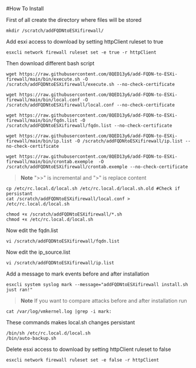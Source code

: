#How To Install


First of all create the directory where files will be stored
```
mkdir /scratch/addFQDNtoESXifirewall/
```
Add esxi access to download by setting httpClient ruleset to true
```
esxcli network firewall ruleset set -e true -r httpClient
```
Then download different bash script
```
wget https://raw.githubusercontent.com/8QED13y6/add-FQDN-to-ESXi-firewall/main/bin/execute.sh -O /scratch/addFQDNtoESXifirewall/execute.sh --no-check-certificate

wget https://raw.githubusercontent.com/8QED13y6/add-FQDN-to-ESXi-firewall/main/bin/local.conf -O /scratch/addFQDNtoESXifirewall/local.conf --no-check-certificate

wget https://raw.githubusercontent.com/8QED13y6/add-FQDN-to-ESXi-firewall/main/bin/fqdn.list -O /scratch/addFQDNtoESXifirewall/fqdn.list --no-check-certificate

wget https://raw.githubusercontent.com/8QED13y6/add-FQDN-to-ESXi-firewall/main/bin/ip.list -O /scratch/addFQDNtoESXifirewall/ip.list --no-check-certificate

wget https://raw.githubusercontent.com/8QED13y6/add-FQDN-to-ESXi-firewall/main/bin/crontab.exemple  -O /scratch/addFQDNtoESXifirewall/crontab.exemple --no-check-certificate

```
> **Note**
> ">>" is incremental and ">" is replace content
```
cp /etc/rc.local.d/local.sh /etc/rc.local.d/local.sh.old #Check if persistant 
cat /scratch/addFQDNtoESXifirewall/local.conf > /etc/rc.local.d/local.sh
```
```
chmod +x /scratch/addFQDNtoESXifirewall/*.sh
chmod +x /etc/rc.local.d/local.sh
```
Now edit the fqdn.list
```
vi /scratch/addFQDNtoESXifirewall/fqdn.list
```
Now edit the ip_source.list
```
vi /scratch/addFQDNtoESXifirewall/ip.list
```
Add a message to mark events before and after installation
```
esxcli system syslog mark --message="addFQDNtoESXifirewall install.sh just ran!" 
```
> **Note**
If you want to compare attacks before and after installation run 
```
cat /var/log/vmkernel.log |grep -i mark:
```
These commands makes local.sh changes persistant
```
/bin/sh /etc/rc.local.d/local.sh
/bin/auto-backup.sh 
```


Delete esxi access to download by setting httpClient ruleset to false
```
esxcli network firewall ruleset set -e false -r httpClient
```
